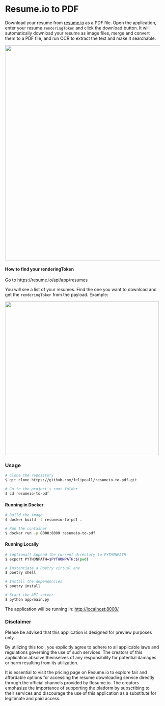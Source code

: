 # Resume.io to PDF

Download your resume from [resume.io](https://resume.io) as a PDF file. Open the application, enter your resume 
`renderingToken` and click the download button. It will automatically download your resume as image files, merge and 
convert them to a PDF file, and run OCR to extract the text and make it searchable.

<div align="center"><a href="https://resumeio-to-pdf.fly.dev/"><img src="https://github.com/felipeall/resumeio-to-pdf/assets/20917430/a0479dc5-ceb8-4532-826d-eae98649a089" width="700" /></a></div>


#### How to find your renderingToken

Go to https://resume.io/api/app/resumes

You will see a list of your resumes. Find the one you want to download and get the `renderingToken` from 
the payload. Example:

<img src="https://github.com/felipeall/resumeio-to-pdf/assets/20917430/99cdc690-9c38-4f5f-af4e-2c75e9c9575e" width="500" />



### Usage
```bash
# Clone the repository
$ git clone https://github.com/felipeall/resumeio-to-pdf.git

# Go to the project's root folder
$ cd resumeio-to-pdf
```

#### Running in Docker
```bash
# Build the image
$ docker build -t resumeio-to-pdf .

# Run the container
$ docker run -p 8000:8000 resumeio-to-pdf
```

#### Running Locally

````bash
# (optional) Append the current directory to PYTHONPATH
$ export PYTHONPATH=$PYTHONPATH:$(pwd)

# Instantiate a Poetry virtual env
$ poetry shell

# Install the dependencies
$ poetry install

# Start the API server
$ python app/main.py
````
The application will be running in: [http://localhost:8000/](http://localhost:8000/)


### Disclaimer

Please be advised that this application is designed for preview purposes only. 

By utilizing this tool, you explicitly agree to adhere to all applicable laws and regulations governing the use of such services. 
The creators of this application absolve themselves of any responsibility for potential damages or harm resulting from its utilization.

It is essential to visit the pricing page on Resume.io to explore fair and affordable options for accessing the resume downloading service directly through the official channels provided by Resume.io. 
The creators emphasize the importance of supporting the platform by subscribing to their services and discourage the use of this application as a substitute for legitimate and paid access.
